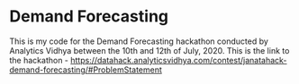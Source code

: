 # Demand Forecasting
This is my code for the Demand Forecasting hackathon conducted by Analytics Vidhya between the 10th and 12th of July, 2020. 
This is the link to the hackathon - https://datahack.analyticsvidhya.com/contest/janatahack-demand-forecasting/#ProblemStatement

